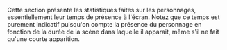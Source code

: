 <div class="explication" markdown="1">

Cette section présente les statistiques faites sur les personnages, essentiellement leur temps de présence à l'écran. Notez que ce temps est purement indicatif puisqu'on compte la présence du personnage en fonction de la durée de la scène dans laquelle il apparait, même s'il ne fait qu'une courte apparition.

</div>
